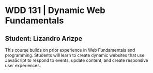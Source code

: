 # WDD 131 | Dynamic Web Fundamentals
## Student: Lizandro Arizpe
This course builds on prior experience in Web Fundamentals and programming. Students will learn to create dynamic websites that use JavaScript to respond to events, update content, and create responsive user experiences.
